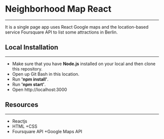 # Neighborhood Map React
---

It is a single page app uses React Google maps and the location-based service Foursquare API to list some attractions in Berlin. 

## Local Installation
----

+ Make sure that you have **Node.js** installed on your local and then clone this repository.
+ Open up Git Bash in this location.
+ Run **'npm install'**.
+ Run **'npm start'**.
+ Open http://localhost:3000

## Resources
---

+ Reactjs
+ HTML
+CSS
+ Foursquare API
+Google Maps API

